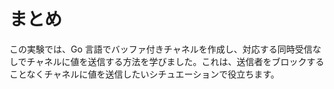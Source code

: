# まとめ

この実験では、Go 言語でバッファ付きチャネルを作成し、対応する同時受信なしでチャネルに値を送信する方法を学びました。これは、送信者をブロックすることなくチャネルに値を送信したいシチュエーションで役立ちます。
